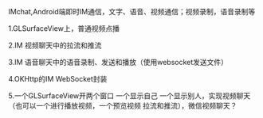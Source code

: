 IMchat,Android端即时IM通信，文字、语音、视频通信；视频录制，语音录制等

1.GLSurfaceView上，普通视频点播

2.IM 视频聊天中的拉流和推流

3.IM 语音聊天中的语音录制、发送和播放（使用websocket发送文件）

4.OKHttp的IM WebSocket封装

5.一个GLSurfaceView开两个窗口 一个显示自己 一个显示别人，实现视频聊天（也可以一个进行播放视频，一个预览视频 拉流和推流），微信视频聊天？